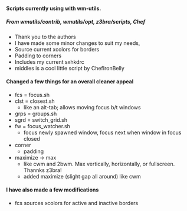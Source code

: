 ####  Scripts currently using with wm-utils. 
##### From wmutils/contrib, wmutils/opt, z3bra/scripts, Chef
- Thank you to the authors
- I have made some minor changes to suit my needs, 
- Source current xcolors for borders
- Padding to corners
- Includes my current sxhkdrc
- middles is a cool little script by ChefIronBelly

#### Changed a few things for an overall cleaner appeal
- fcs = focus.sh 
- clst = closest.sh 
  * like an alt-tab; allows moving focus b/t windows
- grps = groups.sh
- sgrd = switch_grid.sh
- fw = focus_watcher.sh
  * focus newly spawned window, focus next when window in focus closed
- corner
  * padding 
- maximize -> max
  * like cwm and 2bwm. Max vertically, horizontally, or fullscreen. Thannks z3bra!
  * added maximize (slight gap all around) like cwm

#### I have also made a few modifications
- fcs sources xcolors for active and inactive borders
